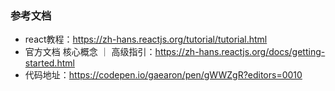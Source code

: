 ### 参考文档

- react教程：https://zh-hans.reactjs.org/tutorial/tutorial.html
- 官方文档 核心概念 ｜ 高级指引：https://zh-hans.reactjs.org/docs/getting-started.html
- 代码地址：https://codepen.io/gaearon/pen/gWWZgR?editors=0010